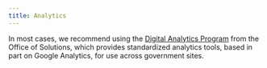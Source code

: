 ```yaml
---
title: Analytics
---
```


In most cases, we recommend using the [Digital Analytics Program](https://digital.gov/services/dap/) from the Office of Solutions, which provides standardized analytics tools, based in part on Google Analytics, for use across government sites. 